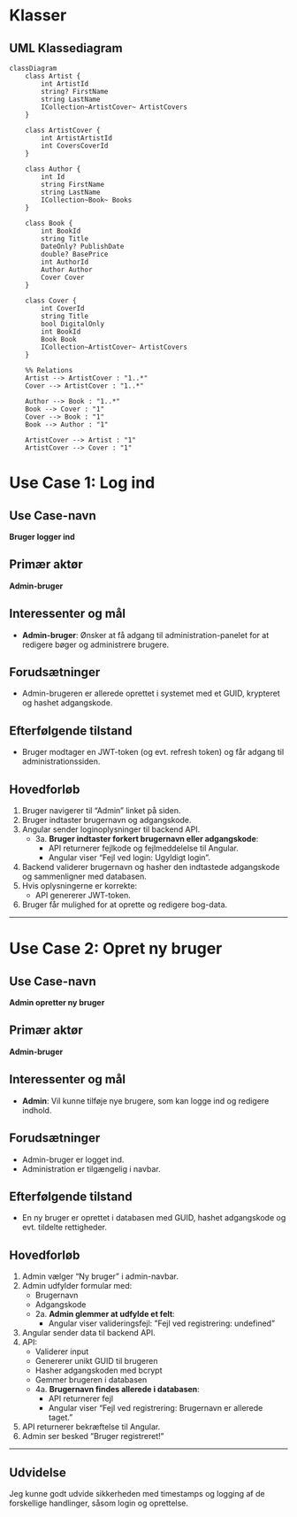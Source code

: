 <h1>Klasser</h1>

## UML Klassediagram
```mermaid
classDiagram
    class Artist {
        int ArtistId
        string? FirstName
        string LastName
        ICollection~ArtistCover~ ArtistCovers
    }

    class ArtistCover {
        int ArtistArtistId
        int CoversCoverId
    }

    class Author {
        int Id
        string FirstName
        string LastName
        ICollection~Book~ Books
    }

    class Book {
        int BookId
        string Title
        DateOnly? PublishDate
        double? BasePrice
        int AuthorId
        Author Author
        Cover Cover
    }

    class Cover {
        int CoverId
        string Title
        bool DigitalOnly
        int BookId
        Book Book
        ICollection~ArtistCover~ ArtistCovers
    }

    %% Relations
    Artist --> ArtistCover : "1..*"
    Cover --> ArtistCover : "1..*"

    Author --> Book : "1..*"
    Book --> Cover : "1"
    Cover --> Book : "1"
    Book --> Author : "1"

    ArtistCover --> Artist : "1"
    ArtistCover --> Cover : "1"
```


# Use Case 1: Log ind

## Use Case-navn
**Bruger logger ind**

## Primær aktør
**Admin-bruger**

## Interessenter og mål
- **Admin-bruger**: Ønsker at få adgang til administration-panelet for at redigere bøger og administrere brugere.

## Forudsætninger
- Admin-brugeren er allerede oprettet i systemet med et GUID, krypteret og hashet adgangskode.

## Efterfølgende tilstand
- Bruger modtager en JWT-token (og evt. refresh token) og får adgang til administrationssiden.

## Hovedforløb
1. Bruger navigerer til “Admin” linket på siden.
2. Bruger indtaster brugernavn og adgangskode.
3. Angular sender loginoplysninger til backend API.
   - 3a. **Bruger indtaster forkert brugernavn eller adgangskode**:
     - API returnerer fejlkode og fejlmeddelelse til Angular.
     - Angular viser “Fejl ved login: Ugyldigt login”.
4. Backend validerer brugernavn og hasher den indtastede adgangskode og sammenligner med databasen.
5. Hvis oplysningerne er korrekte:
   - API genererer JWT-token.
6. Bruger får mulighed for at oprette og redigere bog-data.

---

# Use Case 2: Opret ny bruger

## Use Case-navn
**Admin opretter ny bruger**

## Primær aktør
**Admin-bruger**

## Interessenter og mål
- **Admin**: Vil kunne tilføje nye brugere, som kan logge ind og redigere indhold.

## Forudsætninger
- Admin-bruger er logget ind.
- Administration er tilgængelig i navbar.

## Efterfølgende tilstand
- En ny bruger er oprettet i databasen med GUID, hashet adgangskode og evt. tildelte rettigheder.

## Hovedforløb
1. Admin vælger “Ny bruger” i admin-navbar.
2. Admin udfylder formular med:
   - Brugernavn
   - Adgangskode
   - 2a. **Admin glemmer at udfylde et felt**:
     - Angular viser valideringsfejl: ”Fejl ved registrering: undefined”
3. Angular sender data til backend API.
4. API:
   - Validerer input
   - Genererer unikt GUID til brugeren
   - Hasher adgangskoden med bcrypt
   - Gemmer brugeren i databasen
   - 4a. **Brugernavn findes allerede i databasen**:
     - API returnerer fejl
     - Angular viser “Fejl ved registrering: Brugernavn er allerede taget.”
5. API returnerer bekræftelse til Angular.
6. Admin ser besked ”Bruger registreret!”

---

## Udvidelse
Jeg kunne godt udvide sikkerheden med timestamps og logging af de forskellige handlinger, såsom login og oprettelse.

